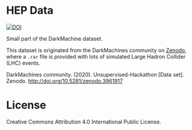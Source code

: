 # HEP Data

[![DOI](https://zenodo.org/badge/DOI/10.5281/zenodo.3961917.svg)](https://doi.org/10.5281/zenodo.3961917)

Small part of the DarkMachine dataset.

This dataset is originated from the DarkMachines community on [Zenodo](https://zenodo.org/record/3961917), 
where a ```.rar``` file is provided with lots of simulated Large Hadron Collider (LHC) events.

DarkMachines community. (2020). Unsupervised-Hackathon [Data set]. Zenodo. http://doi.org/10.5281/zenodo.3961917

# License
Creative Commons Attribution 4.0 International Public License.
